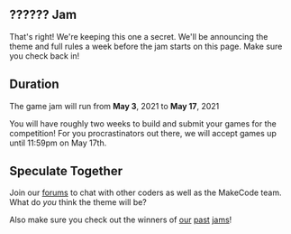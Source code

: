 ## ?????? Jam

That's right! We're keeping this one a secret. We'll be announcing the theme and full rules a week before the jam starts on this page. Make sure you check back in!

## Duration
The game jam will run from **May 3**, 2021 to **May 17**, 2021

You will have roughly two weeks to build and submit your games for the competition! For you procrastinators out there, we will accept games up until 11:59pm on May 17th.

## Speculate Together

Join our [forums](https://forum.makecode.com) to chat with other coders as well as the MakeCode team. What do *you* think the theme will be?

Also make sure you check out the winners of [our][traffic-jam] [past][garden-jam] [jams][ocean-jam]!

[traffic-jam]: https://arcade.makecode.com/gamejam/traffic
[ocean-jam]: https://arcade.makecode.com/gamejam/ocean
[garden-jam]: https://arcade.makecode.com/gamejam/garden
